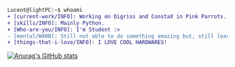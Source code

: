 ```diff
Lucent@lightPC:~$ whoami
+ [current-work/INFO]: Working on Digriss and ConstaX in Pink Parrots.
+ [skills/INFO]: Mainly Python.
+ [Who-are-you/INFO]: I'm Student :>
- [mental/WARN]: Still not able to do something amazing but, still learning!
+ [things-that-i-love/INFO]: I LOVE COOL HARDWARES!
```

[![Anurag's GitHub stats](https://github-readme-stats.vercel.app/api?username=ttegun)](https://github.com/anuraghazra/github-readme-stats)
